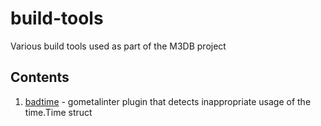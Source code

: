 # build-tools
Various build tools used as part of the M3DB project

## Contents

1. [badtime](https://github.com/m3db/build-tools/blob/master/linters/badtime/README.md) - gometalinter plugin that detects inappropriate usage of the time.Time struct